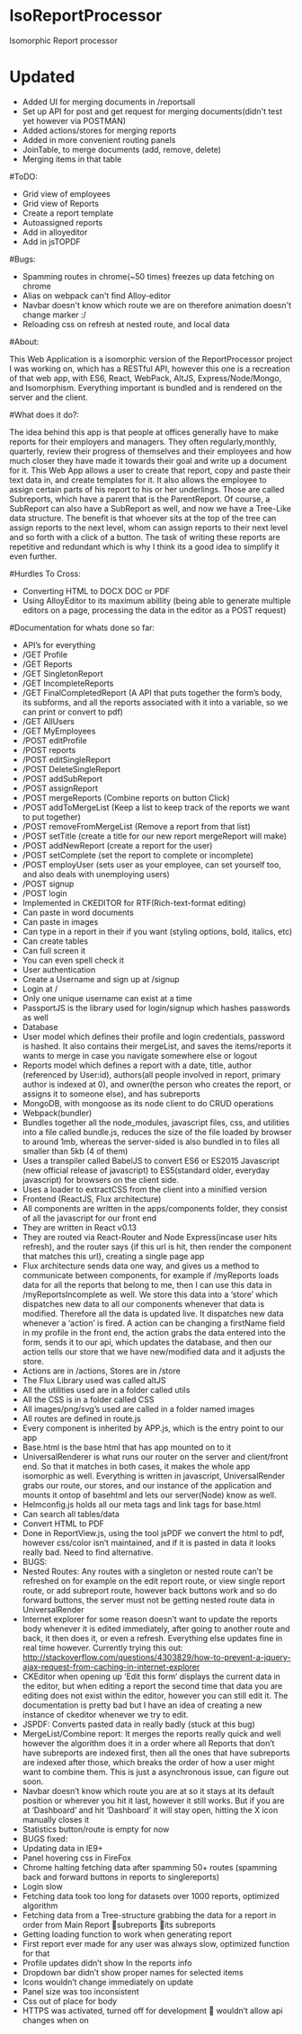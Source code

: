 # IsoReportProcessor
Isomorphic Report processor

# Updated 
* Added UI for merging documents in /reportsall
* Set up API for post and get request for merging documents(didn't test yet however via POSTMAN)
* Added actions/stores for merging reports
* Added in more convenient routing panels
* JoinTable, to merge documents (add, remove, delete)
* Merging items in that table

#ToDO:
* Grid view of employees
* Grid view of Reports
* Create a report template
* Autoassigned reports
* Add in alloyeditor
* Add in jsTOPDF

#Bugs:
* Spamming routes in chrome(~50 times) freezes up data fetching on chrome
* Alias on webpack can't find Alloy-editor
* Navbar doesn't know which route we are on therefore animation doesn't change marker :/
* Reloading css on refresh at nested route, and local data

#About:

This Web Application is a isomorphic version of the ReportProcessor project I was working on, which has a RESTful API, however this one is a recreation of that web app, with ES6, React, WebPack, AltJS, Express/Node/Mongo, and Isomorphism. Everything important is bundled and is rendered on the server and the client.

#What does it do?:

The idea behind this app is that people at offices generally have to make reports for their employers and managers. They often regularly,monthly, quarterly, review their progress of themselves and their employees and how much closer they have made it towards their goal and write up a document for it. This Web App allows a user to create that report, copy and paste their text data in, and create templates for it. It also allows the employee to assign certain parts of his report to his or her underlings. Those are called Subreports, which have a parent that is the ParentReport. Of course, a SubReport can also have a SubReport as well, and now we have a Tree-Like data structure. The benefit is that whoever sits at the top of the tree can assign reports to the next level, whom can assign reports to their next level and so forth with a click of a button. The task of writing these reports are repetitive and redundant which is why I think its a good idea to simplify it even further.

#Hurdles To Cross:
* Converting HTML to DOCX DOC or PDF
* Using AlloyEditor to its maximum abillity (being able to generate multiple editors on a page, processing the data in the editor as a POST request)

#Documentation for whats done so far:
*	API’s for everything
*	/GET Profile
*	/GET Reports
*	/GET SingletonReport
*	/GET IncompleteReports
*	/GET FinalCompletedReport (A API that puts together the form’s body, its subforms, and all the reports associated with it into a variable, so we can print or convert to pdf)
*	/GET AllUsers
*	/GET MyEmployees
*	/POST editProfile
*	/POST reports
*	/POST editSingleReport
*	/POST DeleteSingleReport
*	/POST addSubReport
*	/POST assignReport
*	/POST mergeReports (Combine reports on button Click)
*	/POST addToMergeList (Keep a list to keep track of the reports we want to put together)
*	/POST removeFromMergeList (Remove a report from that list)
*	/POST setTitle (create a title for our new report mergeReport will make)
*	/POST addNewReport (create a report for the user)
*	/POST setComplete (set the report to complete or incomplete)
*	/POST employUser (sets user as your employee, can set yourself too, and also deals with unemploying users)
*	/POST signup
*	/POST login
*	Implemented in CKEDITOR for RTF(Rich-text-format editing)
*	Can paste in word documents
*	Can paste in images
*	Can type in a report in their if you want (styling options, bold, italics, etc)
*	Can create tables
*	Can full screen it
*	You can even spell check it
*	User authentication
*	Create a Username and sign up at /signup
*	Login at /
*	Only one unique username can exist at a time
*	PassportJS is the library used for login/signup which hashes passwords as well
*	Database
*	User model which defines their profile and login credentials, password is hashed. It also contains their mergeList, and saves the items/reports it wants to merge in case you navigate somewhere else or logout
*	Reports model which defines a report with a date, title, author (referenced by User:id), authors(all people involved in report, primary author is indexed at 0), and owner(the person who creates the report, or assigns it to someone else), and has subreports
*	MongoDB, with mongoose as its node client to do CRUD operations
*	Webpack(bundler)
*	Bundles together all the node_modules, javascript files, css, and utilities into a file called bundle.js, reduces the size of the file loaded by browser to around 1mb, whereas the server-sided is also bundled in to files all smaller than 5kb (4 of them)
*	Uses a transpiler called BabelJS to convert ES6 or ES2015 Javascript (new official release of javascript) to ES5(standard older, everyday javascript) for browsers on the client side.
*	Uses a loader to extractCSS from the client into a minified version
*	Frontend (ReactJS, Flux architecture)
*	All components are written in the apps/components folder,  they consist of all the javascript for our front end
*	They are written in React v0.13
*	They are routed via React-Router and Node Express(incase user hits refresh), and the router says {if this url is hit, then render the component that matches this url}, creating a single page app
*	Flux architecture sends data one way, and gives us a method to communicate between components, for example if /myReports loads data for all the reports that belong to me, then I can use this data in /myReportsIncomplete as well. We store this data into a ‘store’ which dispatches new data to all our components whenever that data is modified. Therefore all the data is updated live. It dispatches new data whenever a ‘action’ is fired. A action can be changing a firstName field in my profile in the front end, the action grabs the data entered into the form, sends it to our api, which updates the database, and then our action tells our store that we have new/modified data and it adjusts the store. 
*	Actions are in /actions, Stores are in /store
*	The Flux Library used was called altJS
*	All the utilities used are in a folder called utils
*	All the CSS is in a folder called CSS
*	All images/png/svg’s used are called in a folder named images
*	All routes are defined in route.js
*	Every component is inherited by APP.js, which is the entry point to our app
*	Base.html is the base html that has app mounted on to it
*	UniversalRenderer is what runs our router on the server and client/front end. So that it matches in both cases, it makes the whole app isomorphic as well. Everything is written in javascript, UniversalRender grabs our route, our stores, and our instance of the application and mounts it ontop of basehtml and lets our server(Node) know as well.
*	Helmconfig.js holds all our meta  tags and link tags for base.html
*	Can search all tables/data
*	Convert HTML to PDF
*	Done in ReportView.js, using the tool jsPDF we convert the html to pdf, however css/color isn’t maintained, and if it is pasted in data it looks really bad. Need to find alternative.
*	BUGS:
*	Nested Routes: Any routes with a singleton or nested route can’t be refreshed on for example on the edit report route, or view single report route, or add subreport route, however back buttons work and so do forward buttons, the server must not be getting nested route data in UniversalRender
*	Internet explorer for some reason doesn’t want to update the reports body whenever it is edited immediately, after going to another route and back, it then does it, or even a refresh. Everything else updates fine in real time however. Currently trying this out: http://stackoverflow.com/questions/4303829/how-to-prevent-a-jquery-ajax-request-from-caching-in-internet-explorer
*	CKEditor when opening up ‘Edit this form’ displays the current data in the editor, but when editing a report the second time that data you are editing does not exist within the editor, however you can still edit it. The documentation is pretty bad but I have an idea of creating a new instance of ckeditor whenever we try to edit.
*	JSPDF: Converts pasted data in really badly (stuck at this bug)
*	MergeList/Combine report: It merges the reports really quick and well however the algorithm does it in a order where all Reports that don’t have subreports are indexed first, then all the ones that have subreports are indexed after those, which breaks the order of how a user might want to combine them. This is just a asynchronous issue, can figure out soon.
*	Navbar doesn’t know which route you are at so it stays at its default position or wherever you hit it last, however it still works. But if you are at ‘Dashboard’ and hit ‘Dashboard’ it will stay open, hitting the X icon manually closes it
*	Statistics button/route is empty for now
*	BUGS fixed:
*	Updating data in IE9+
*	Panel hovering css in FireFox
*	Chrome halting fetching data after spamming 50+ routes (spamming back and forward buttons in reports to singlereports)
*	Login slow
*	Fetching data took too long for datasets over 1000 reports, optimized algorithm
*	Fetching data from a Tree-structure grabbing the data for a report in order from Main Report subreports its subreports
*	Getting loading function to work when generating report
*	First report ever made for any user was always slow, optimized function for that
*	Profile updates didn’t show In the reports info
*	Dropdown bar didn’t show proper names for selected items
*	Icons wouldn’t change immediately on update
*	Panel size was too inconsistent
*	Css out of place for body
*	HTTPS was activated, turned off for development  wouldn’t allow api changes when on


